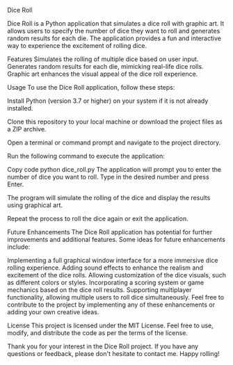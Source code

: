 Dice Roll


Dice Roll is a Python application that simulates a dice roll with graphic art. It allows users to specify the number of dice they want to roll and generates random results for each die. The application provides a fun and interactive way to experience the excitement of rolling dice.

Features
Simulates the rolling of multiple dice based on user input.
Generates random results for each die, mimicking real-life dice rolls.
Graphic art enhances the visual appeal of the dice roll experience.

Usage
To use the Dice Roll application, follow these steps:

Install Python (version 3.7 or higher) on your system if it is not already installed.

Clone this repository to your local machine or download the project files as a ZIP archive.

Open a terminal or command prompt and navigate to the project directory.

Run the following command to execute the application:

Copy code
python dice_roll.py
The application will prompt you to enter the number of dice you want to roll. Type in the desired number and press Enter.

The program will simulate the rolling of the dice and display the results using graphical art.

Repeat the process to roll the dice again or exit the application.

Future Enhancements
The Dice Roll application has potential for further improvements and additional features. Some ideas for future enhancements include:

Implementing a full graphical window interface for a more immersive dice rolling experience.
Adding sound effects to enhance the realism and excitement of the dice rolls.
Allowing customization of the dice visuals, such as different colors or styles.
Incorporating a scoring system or game mechanics based on the dice roll results.
Supporting multiplayer functionality, allowing multiple users to roll dice simultaneously.
Feel free to contribute to the project by implementing any of these enhancements or adding your own creative ideas.

License
This project is licensed under the MIT License. Feel free to use, modify, and distribute the code as per the terms of the license.

Thank you for your interest in the Dice Roll project. If you have any questions or feedback, please don't hesitate to contact me. Happy rolling!
